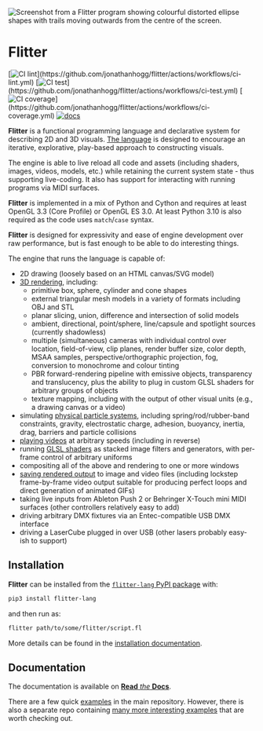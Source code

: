 ![Screenshot from a Flitter program showing colourful distorted ellipse shapes
with trails moving outwards from the centre of the screen.](https://github.com/jonathanhogg/flitter/raw/main/docs/header.jpg)

# Flitter

[![CI lint](https://github.com/jonathanhogg/flitter/actions/workflows/ci-lint.yml/badge.svg?)](https://github.com/jonathanhogg/flitter/actions/workflows/ci-lint.yml)
[![CI test](https://github.com/jonathanhogg/flitter/actions/workflows/ci-test.yml/badge.svg?)](https://github.com/jonathanhogg/flitter/actions/workflows/ci-test.yml)
[![CI coverage](https://gist.githubusercontent.com/jonathanhogg/b7237d8b4e7ff50c3f284cb939e949d0/raw/badge.svg?)](https://github.com/jonathanhogg/flitter/actions/workflows/ci-coverage.yml)
[![docs](https://readthedocs.org/projects/flitter/badge/?version=latest)](https://flitter.readthedocs.io/en/latest/?badge=latest)

**Flitter** is a functional programming language and declarative system for
describing 2D and 3D visuals. [The
language](https://flitter.readthedocs.io/en/latest/language.html) is designed
to encourage an iterative, explorative, play-based approach to constructing
visuals.

The engine is able to live reload all code and assets (including shaders,
images, videos, models, etc.) while retaining the current system state - thus
supporting live-coding. It also has support for interacting with running
programs via MIDI surfaces.

**Flitter** is implemented in a mix of Python and Cython and requires at least
OpenGL 3.3 (Core Profile) or OpenGL ES 3.0. At least Python 3.10 is also
required as the code uses `match`/`case` syntax.

**Flitter** is designed for expressivity and ease of engine development over
raw performance, but is fast enough to be able to do interesting things.

The engine that runs the language is capable of:

- 2D drawing (loosely based on an HTML canvas/SVG model)
- [3D rendering](https://flitter.readthedocs.io/en/latest/canvas3d.html),
  including:
  - primitive box, sphere, cylinder and cone shapes
  - external triangular mesh models in a variety of formats including OBJ
    and STL
  - planar slicing, union, difference and intersection of solid models
  - ambient, directional, point/sphere, line/capsule and spotlight sources
    (currently shadowless)
  - multiple (simultaneous) cameras with individual control over location,
    field-of-view, clip planes, render buffer size, color depth, MSAA samples,
    perspective/orthographic projection, fog, conversion to monochrome and
    colour tinting
  - PBR forward-rendering pipeline with emissive objects, transparency and
    translucency, plus the ability to plug in custom GLSL shaders for arbitrary
    groups of objects
  - texture mapping, including with the output of other visual units (e.g., a
    drawing canvas or a video)
- simulating [physical particle
  systems](https://flitter.readthedocs.io/en/latest/physics.html), including
  spring/rod/rubber-band constraints, gravity, electrostatic charge, adhesion,
  buoyancy, inertia, drag, barriers and particle collisions
- [playing videos](https://flitter.readthedocs.io/en/latest/windows.html#video)
  at arbitrary speeds (including in reverse)
- running [GLSL
  shaders](https://flitter.readthedocs.io/en/latest/windows.html#shader) as
  stacked image filters and generators, with per-frame control of arbitrary
  uniforms
- compositing all of the above and rendering to one or more windows
- [saving rendered
  output](https://flitter.readthedocs.io/en/latest/windows.html#record) to
  image and video files (including lockstep frame-by-frame video output
  suitable for producing perfect loops and direct generation of animated GIFs)
- taking live inputs from Ableton Push 2 or Behringer X-Touch mini MIDI
  surfaces (other controllers relatively easy to add)
- driving arbitrary DMX fixtures via an Entec-compatible USB DMX interface
- driving a LaserCube plugged in over USB (other lasers probably easy-ish to
  support)

## Installation

**Flitter** can be installed from the [`flitter-lang` PyPI
package](https://pypi.org/project/flitter-lang/)  with:

```sh
pip3 install flitter-lang
```

and then run as:

```sh
flitter path/to/some/flitter/script.fl
```

More details can be found in the [installation
documentation](https://flitter.readthedocs.io/en/latest/install.html).

## Documentation

The documentation is available on [**Read** *the*
**Docs**](https://flitter.readthedocs.io/).

There are a few quick
[examples](https://github.com/jonathanhogg/flitter/blob/main/examples)
in the main repository. However, there is also a separate repo containing [many
more interesting examples](https://github.com/jonathanhogg/flitter-examples)
that are worth checking out.
